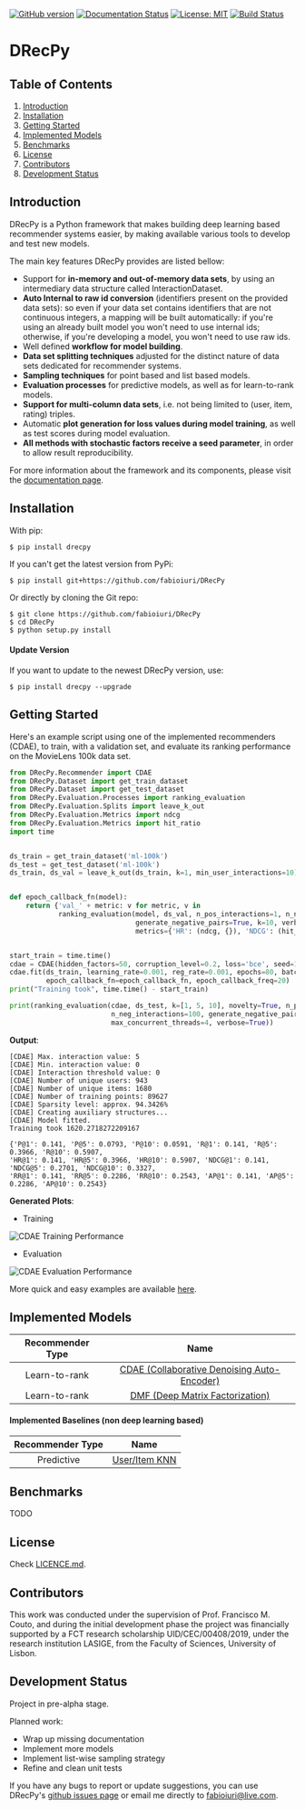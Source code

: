 [![GitHub version](https://badge.fury.io/py/DRecPy.svg)]()
[![Documentation Status](https://readthedocs.org/projects/drecpy/badge/?version=latest)](https://drecpy.readthedocs.io/en/latest/?badge=latest)
[![License: MIT](https://img.shields.io/badge/License-MIT-yellow.svg)](https://opensource.org/licenses/MIT)
[![Build Status](https://travis-ci.com/fabioiuri/DRecPy.svg?branch=master)](https://travis-ci.com/fabioiuri/DRecPy)

# DRecPy

Table of Contents
-----------------

1. [Introduction](#introduction)
2. [Installation](#installation)
3. [Getting Started](#getting-started)
4. [Implemented Models](#implemented-models)
5. [Benchmarks](#benchmarks)
6. [License](#license)
7. [Contributors](#contributors)
8. [Development Status](#development-status)

Introduction
------------

DRecPy is a Python framework that makes building deep learning based recommender systems easier, 
by making available various tools to develop and test new models.

The main key features DRecPy provides are listed bellow:
- Support for **in-memory and out-of-memory data sets**, by using an intermediary data structure called 
InteractionDataset.
- **Auto Internal to raw id conversion** (identifiers present on the provided data sets): so even if your data set
contains identifiers that are not continuous integers, a mapping will be built automatically: if 
you're using an already built model you won't need to use internal ids; 
otherwise, if you're developing a model, you won't need to use raw ids.
- Well defined **workflow for model building**.
- **Data set splitting techniques** adjusted for the distinct nature of data sets dedicated for 
recommender systems.
- **Sampling techniques** for point based and list based models.
- **Evaluation processes** for predictive models, as well as for learn-to-rank models.
- **Support for multi-column data sets**, i.e. not being limited to (user, item, rating) triples.
- Automatic **plot generation for loss values during model training**, as well as test scores during
model evaluation.
- **All methods with stochastic factors receive a seed parameter**, in order to allow result reproducibility.

For more information about the framework and its components, please visit the [documentation page](https://drecpy.readthedocs.io/).

Installation
------------

With pip:

    $ pip install drecpy

If you can't get the latest version from PyPi:

    $ pip install git+https://github.com/fabioiuri/DRecPy

Or directly by cloning the Git repo:

    $ git clone https://github.com/fabioiuri/DRecPy
    $ cd DRecPy
    $ python setup.py install
    
#### Update Version

If you want to update to the newest DRecPy version, use:

    $ pip install drecpy --upgrade
 

Getting Started
---------------
Here's an example script using one of the implemented recommenders (CDAE), to train, with a validation set,  and evaluate
its ranking performance on the MovieLens 100k data set.
```python
from DRecPy.Recommender import CDAE
from DRecPy.Dataset import get_train_dataset
from DRecPy.Dataset import get_test_dataset
from DRecPy.Evaluation.Processes import ranking_evaluation
from DRecPy.Evaluation.Splits import leave_k_out
from DRecPy.Evaluation.Metrics import ndcg
from DRecPy.Evaluation.Metrics import hit_ratio
import time


ds_train = get_train_dataset('ml-100k')
ds_test = get_test_dataset('ml-100k')
ds_train, ds_val = leave_k_out(ds_train, k=1, min_user_interactions=10)


def epoch_callback_fn(model):
    return {'val_' + metric: v for metric, v in
            ranking_evaluation(model, ds_val, n_pos_interactions=1, n_neg_interactions=100,
                               generate_negative_pairs=True, k=10, verbose=False, seed=10,
                               metrics={'HR': (ndcg, {}), 'NDCG': (hit_ratio, {})}).items()}


start_train = time.time()
cdae = CDAE(hidden_factors=50, corruption_level=0.2, loss='bce', seed=10)
cdae.fit(ds_train, learning_rate=0.001, reg_rate=0.001, epochs=80, batch_size=64, neg_ratio=5,
         epoch_callback_fn=epoch_callback_fn, epoch_callback_freq=20)
print("Training took", time.time() - start_train)

print(ranking_evaluation(cdae, ds_test, k=[1, 5, 10], novelty=True, n_pos_interactions=1, 
                         n_neg_interactions=100, generate_negative_pairs=True, seed=10, 
                         max_concurrent_threads=4, verbose=True))
```

**Output**:

```
[CDAE] Max. interaction value: 5
[CDAE] Min. interaction value: 0
[CDAE] Interaction threshold value: 0
[CDAE] Number of unique users: 943
[CDAE] Number of unique items: 1680
[CDAE] Number of training points: 89627
[CDAE] Sparsity level: approx. 94.3426%
[CDAE] Creating auxiliary structures...
[CDAE] Model fitted.
Training took 1620.2718272209167

{'P@1': 0.141, 'P@5': 0.0793, 'P@10': 0.0591, 'R@1': 0.141, 'R@5': 0.3966, 'R@10': 0.5907, 
'HR@1': 0.141, 'HR@5': 0.3966, 'HR@10': 0.5907, 'NDCG@1': 0.141, 'NDCG@5': 0.2701, 'NDCG@10': 0.3327, 
'RR@1': 0.141, 'RR@5': 0.2286, 'RR@10': 0.2543, 'AP@1': 0.141, 'AP@5': 0.2286, 'AP@10': 0.2543}
```

**Generated Plots**:

- Training

![CDAE Training Performance](https://github.com/fabioiuri/DRecPy/blob/development/examples/images/cdae_validation_training.png?raw=true)

- Evaluation

![CDAE Evaluation Performance](https://github.com/fabioiuri/DRecPy/blob/development/examples/images/cdae_validation_evaluation.png?raw=true)

More quick and easy examples are available [here](https://github.com/fabioiuri/DRecPy/tree/master/examples).

Implemented Models
------------------
| Recommender Type |   Name    |
|:----------------:|:---------:|
| Learn-to-rank    | [CDAE (Collaborative Denoising Auto-Encoder)](https://drecpy.readthedocs.io/en/latest/api_docs/DRecPy.Recommender.html#module-DRecPy.Recommender.cdae) |
| Learn-to-rank    | [DMF (Deep Matrix Factorization)](https://drecpy.readthedocs.io/en/latest/api_docs/DRecPy.Recommender.html#module-DRecPy.Recommender.dmf)              |

#### Implemented Baselines (non deep learning based) 
| Recommender Type |   Name    |
|:----------------:|:---------:|
| Predictive       | [User/Item KNN](https://drecpy.readthedocs.io/en/latest/api_docs/DRecPy.Recommender.Baseline.html#drecpy-recommender-baseline-knn-module) |

Benchmarks
----------

TODO

License
-------

Check [LICENCE.md](https://github.com/fabioiuri/DRecPy/blob/master/LICENSE.md).

Contributors
------------

This work was conducted under the supervision of Prof. Francisco M. Couto, and during the initial development phase the project was financially supported by a FCT research scholarship UID/CEC/00408/2019, under the research institution LASIGE, from the Faculty of Sciences, University of Lisbon.

Development Status
------------------

Project in pre-alpha stage.

Planned work:
- Wrap up missing documentation
- Implement more models
- Implement list-wise sampling strategy
- Refine and clean unit tests

If you have any bugs to report or update suggestions, you can use DRecPy's [github issues page](https://github.com/fabioiuri/DRecPy/issues) or email me directly to fabioiuri@live.com.